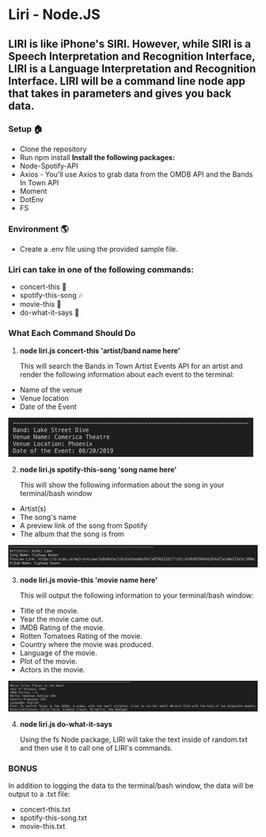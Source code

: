 # **Liri - Node.JS**

## LIRI is like iPhone's SIRI. However, while SIRI is a Speech Interpretation and Recognition Interface, LIRI is a Language Interpretation and Recognition Interface. LIRI will be a command line node app that takes in parameters and gives you back data.

### Setup :house:

- Clone the repository
- Run npm install
  **Install the following packages:**
- Node-Spotify-API
- Axios - You'll use Axios to grab data from the OMDB API and the Bands In Town API
- Moment
- DotEnv
- FS

### Environment :earth_americas:

- Create a .env file using the provided sample file.

### Liri can take in one of the following commands:

- concert-this :guitar:
- spotify-this-song :notes:
- movie-this :movie_camera:
- do-what-it-says :game_die:

### What Each Command Should Do

1. **node liri.js concert-this 'artist/band name here'**

   This will search the Bands in Town Artist Events API for an artist and render the following information about each event to the terminal:

- Name of the venue
- Venue location
- Date of the Event

![Concert-This](./images/concert-this.png)

2. **node liri.js spotify-this-song 'song name here'**

   This will show the following information about the song in your terminal/bash window

- Artist(s)
- The song's name
- A preview link of the song from Spotify
- The album that the song is from

![Spotify-This-Song](./images/spotify-this.png)

3. **node liri.js movie-this 'movie name here'**

   This will output the following information to your terminal/bash window:

- Title of the movie.
- Year the movie came out.
- IMDB Rating of the movie.
- Rotten Tomatoes Rating of the movie.
- Country where the movie was produced.
- Language of the movie.
- Plot of the movie.
- Actors in the movie.

![Movie-This](./images/movie-this.png)

4. **node liri.js do-what-it-says**

   Using the fs Node package, LIRI will take the text inside of random.txt and then use it to call one of LIRI's commands.

### **BONUS**

In addition to logging the data to the terminal/bash window, the data will be output to a .txt file:

- concert-this.txt
- spotify-this-song.txt
- movie-this.txt
